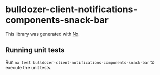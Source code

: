 # bulldozer-client-notifications-components-snack-bar

This library was generated with [Nx](https://nx.dev).

## Running unit tests

Run `nx test bulldozer-client-notifications-components-snack-bar` to execute the unit tests.
